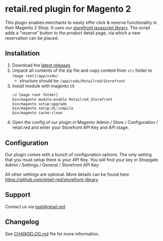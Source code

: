 # retail.red plugin for Magento 2

This plugin enables merchants to easily offer click & reserve functionality in their Magento 2 Shop. 
It uses our [storefront javascript library](https://github.com/retail-red/storefront-library).
The script adds a “reserve” button to the product detail page, via which a new reservation can be placed.

## Installation
1. Download the [latest releases](https://github.com/retail-red/magento-2/releases/latest)
2. Unpack all contents of the zip file and copy content from `src` folder to `[mage root]/app/code/`.
    - structure should be `/app/code/Retailred/Storefront`
3. Install module with magento cli
    ```sh
    cd [mage root folder]
    bin/magento module:enable Retailred_Storefront
    bin/magento setup:upgrade
    bin/magento setup:di:compile
    bin/magento cache:clean
    ```
4. Open the config of our plugin in Magento Admin / Store / Configuration / retail.red and enter your Storefront API Key and API stage.

## Configuration

Our plugin comes with a bunch of configuration options. The only setting that you must setup there is your API Key.
You will find your key in Shopgate Admin / Settings / General / Storefront API Key

All other settings are optional. 
More details can be found here https://github.com/retail-red/storefront-library 

## Support
Contact us via [mail@retail.red](mailto:mail@retail.red)

## Changelog
See [CHANGELOG.md](CHANGELOG.md) file for more information.

